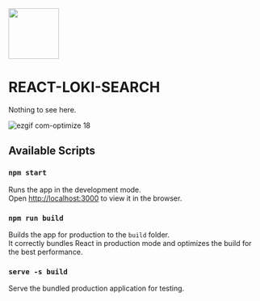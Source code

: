 <img src='https://user-images.githubusercontent.com/1423657/50455638-a8c41580-094f-11e9-8b43-dd0a9ae0f622.png' width=100>

# REACT-LOKI-SEARCH

Nothing to see here.

![ezgif com-optimize 18](https://user-images.githubusercontent.com/1423657/50742077-b5c1ee00-1206-11e9-9b2e-1ec4376a9198.gif)

## Available Scripts

### `npm start`

Runs the app in the development mode.<br>
Open [http://localhost:3000](http://localhost:3000) to view it in the browser.

### `npm run build`

Builds the app for production to the `build` folder.<br>
It correctly bundles React in production mode and optimizes the build for the best performance.

### `serve -s build`

Serve the bundled production application for testing.
